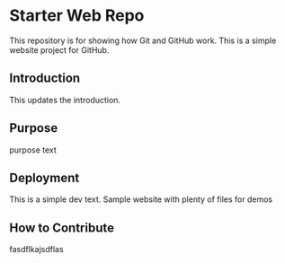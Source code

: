 # Starter Web Repo

This repository is for showing how Git and GitHub work.
This is a simple website project for GitHub.

## Introduction

This updates the introduction.

## Purpose

purpose text

## Deployment

This is a simple dev text.
Sample website with plenty of files for demos

## How to Contribute

fasdflkajsdflas
